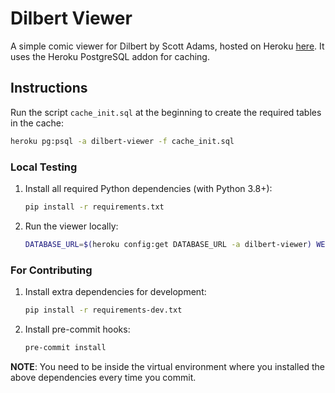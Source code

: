 # Dilbert Viewer

A simple comic viewer for Dilbert by Scott Adams, hosted on Heroku [here](https://dilbert-viewer.herokuapp.com).
It uses the Heroku PostgreSQL addon for caching.

## Instructions
Run the script `cache_init.sql` at the beginning to create the required tables in the cache:
```sh
heroku pg:psql -a dilbert-viewer -f cache_init.sql
```

### Local Testing
1. Install all required Python dependencies (with Python 3.8+):
    ```sh
    pip install -r requirements.txt
    ```

2. Run the viewer locally:
    ```sh
    DATABASE_URL=$(heroku config:get DATABASE_URL -a dilbert-viewer) WEB_CONCURRENCY=1 heroku local web
    ```

### For Contributing
1. Install extra dependencies for development:
    ```sh
    pip install -r requirements-dev.txt
    ```

2. Install pre-commit hooks:
    ```sh
    pre-commit install
    ```

**NOTE**: You need to be inside the virtual environment where you installed the above dependencies every time you commit.
